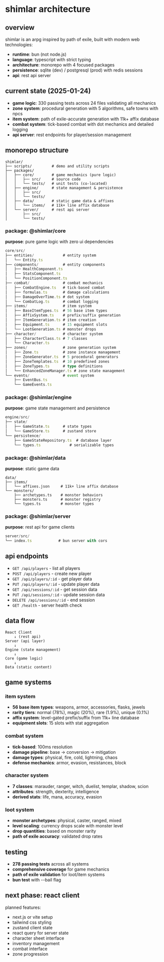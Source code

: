 # shimlar architecture

## overview

shimlar is an arpg inspired by path of exile, built with modern web technologies:
- **runtime**: bun (not node.js)
- **language**: typescript with strict typing
- **architecture**: monorepo with 4 focused packages
- **persistence**: sqlite (dev) / postgresql (prod) with redis sessions
- **api**: rest api server

## current state (2025-01-24)

- **game logic**: 330 passing tests across 24 files validating all mechanics
- **zone system**: procedural generation with 5 algorithms, safe towns with npcs
- **item system**: path of exile-accurate generation with 11k+ affix database
- **combat system**: tick-based combat with dot mechanics and detailed logging
- **api server**: rest endpoints for player/session management

## monorepo structure

```
shimlar/
├── scripts/         # demo and utility scripts
├── packages/
│   ├── core/        # game mechanics (pure logic)
│   │   ├── src/     # source code
│   │   └── tests/   # unit tests (co-located)
│   ├── engine/      # state management & persistence
│   │   ├── src/
│   │   └── tests/
│   ├── data/        # static game data & affixes
│   │   └── items/   # 11k+ line affix database
│   └── server/      # rest api server
│       ├── src/
│       └── tests/
```

### package: @shimlar/core

**purpose**: pure game logic with zero ui dependencies

```typescript
core/src/
├── entities/             # entity system
│   └── Entity.ts        
├── components/           # entity components
│   ├── HealthComponent.ts
│   ├── StatsComponent.ts
│   └── PositionComponent.ts
├── combat/               # combat mechanics
│   ├── CombatEngine.ts   # tick-based combat
│   ├── formulas.ts       # damage calculations
│   ├── DamageOverTime.ts # dot system
│   └── CombatLog.ts      # combat logging
├── items/                # item system
│   ├── BaseItemTypes.ts  # 56 base item types
│   ├── AffixSystem.ts    # prefix/suffix generation
│   ├── ItemGeneration.ts # item creation
│   ├── Equipment.ts      # 15 equipment slots
│   └── LootGeneration.ts # monster drops
├── character/            # character system
│   ├── CharacterClass.ts # 7 classes
│   └── Character.ts      
├── zones/                # zone generation system
│   ├── Zone.ts           # zone instance management
│   ├── ZoneGenerator.ts  # 5 procedural generators
│   ├── ZoneTemplates.ts  # 10 predefined zones
│   ├── ZoneTypes.ts      # type definitions
│   └── EnhancedZoneManager.ts # zone state management    
└── events/               # event system
    ├── EventBus.ts      
    └── GameEvents.ts     
```

### package: @shimlar/engine

**purpose**: game state management and persistence

```typescript
engine/src/
├── state/
│   ├── GameState.ts      # state types
│   └── GameStore.ts      # zustand store
└── persistence/
    ├── GameStateRepository.ts  # database layer
    └── types.ts             # serializable types
```

### package: @shimlar/data

**purpose**: static game data

```
data/
├── items/
│   └── affixes.json     # 11k+ line affix database
└── monsters/
    ├── archetypes.ts    # monster behaviors
    ├── monsters.ts      # monster registry
    └── types.ts         # monster types
```

### package: @shimlar/server

**purpose**: rest api for game clients

```typescript
server/src/
└── index.ts            # bun server with cors
```

## api endpoints

- `GET /api/players` - list all players
- `POST /api/players` - create new player
- `GET /api/players/:id` - get player data
- `PUT /api/players/:id` - update player data
- `GET /api/sessions/:id` - get session data
- `PUT /api/sessions/:id` - update session data
- `DELETE /api/sessions/:id` - end session
- `GET /health` - server health check

## data flow

```
React Client
    ↓ (rest api)
Server (api layer)
    ↓
Engine (state management)
    ↓
Core (game logic)
    ↓
Data (static content)
```

## game systems

### item system
- **56 base item types**: weapons, armor, accessories, flasks, jewels
- **rarity tiers**: normal (78%), magic (20%), rare (1.9%), unique (0.1%)
- **affix system**: level-gated prefix/suffix from 11k+ line database
- **equipment slots**: 15 slots with stat aggregation

### combat system
- **tick-based**: 100ms resolution
- **damage pipeline**: base → conversion → mitigation
- **damage types**: physical, fire, cold, lightning, chaos
- **defense mechanics**: armor, evasion, resistances, block

### character system
- **7 classes**: marauder, ranger, witch, duelist, templar, shadow, scion
- **attributes**: strength, dexterity, intelligence
- **derived stats**: life, mana, accuracy, evasion

### loot system
- **monster archetypes**: physical, caster, ranged, mixed
- **level scaling**: currency drops scale with monster level
- **drop quantities**: based on monster rarity
- **path of exile accuracy**: validated drop rates

## testing

- **278 passing tests** across all systems
- **comprehensive coverage** for game mechanics
- **path of exile validation** for loot/item systems
- **bun test** with --bail flag

## next phase: react client

planned features:
- next.js or vite setup
- tailwind css styling
- zustand client state
- react query for server state
- character sheet interface
- inventory management
- combat interface
- zone progression
